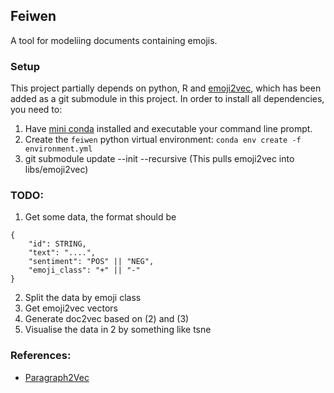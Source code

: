## Feiwen

A tool for modeliing documents containing emojis.

### Setup

This project partially depends on python, R and [emoji2vec](https://github.com/uclmr/emoji2vec), which has been added as a git submodule in this project. In order to install all dependencies, you need to:

1. Have [mini conda](http://conda.pydata.org/miniconda.html) installed and executable your command line prompt.
2. Create the `feiwen` python virtual environment: `conda env create -f environment.yml`
3. git submodule update --init --recursive (This pulls emoji2vec into libs/emoji2vec)

### TODO:

1. Get some data, the format should be 
```
{
	"id": STRING, 
	"text": "....",
	"sentiment": "POS" || "NEG",
	"emoji_class": "+" || "-"
}
```
2. Split the data by emoji class
3. Get emoji2vec vectors
4. Generate doc2vec based on (2) and (3)
5. Visualise the data in 2 by something like tsne


### References:

- [Paragraph2Vec](https://arxiv.org/pdf/1405.4053v2.pdf)
